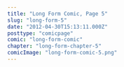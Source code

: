 ```yaml
---
title: "Long Form Comic, Page 5"
slug: "long-form-5"
date: "2012-04-30T15:13:11.000Z"
posttype: "comicpage"
comic: "long-form-comic"
chapter: "long-form-chapter-5"
comicImage: "long-form-comic-5.png"
---
```



